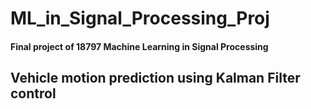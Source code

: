 # ML_in_Signal_Processing_Proj

#### Final project of 18797 Machine Learning in Signal Processing

## Vehicle motion prediction using Kalman Filter control

